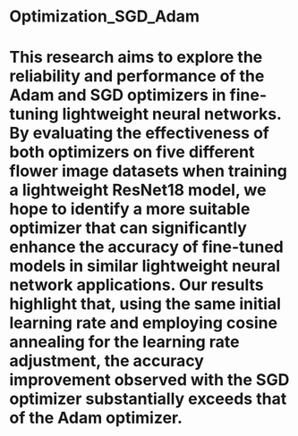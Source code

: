 # Optimization_SGD_Adam
# This research aims to explore the reliability and performance of the Adam and SGD optimizers in fine-tuning lightweight neural networks. By evaluating the effectiveness of both optimizers on five different flower image datasets when training a lightweight ResNet18 model, we hope to identify a more suitable optimizer that can significantly enhance the accuracy of fine-tuned models in similar lightweight neural network applications. Our results highlight that, using the same initial learning rate and employing cosine annealing for the learning rate adjustment, the accuracy improvement observed with the SGD optimizer substantially exceeds that of the Adam optimizer.

